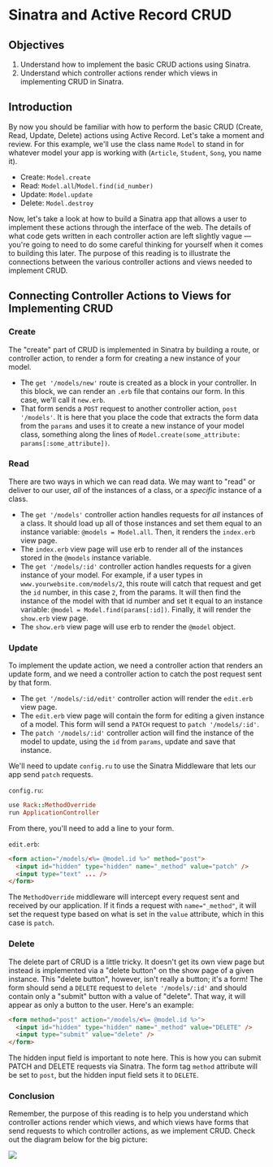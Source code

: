 # Sinatra and Active Record CRUD

## Objectives

1. Understand how to implement the basic CRUD actions using Sinatra.
2. Understand which controller actions render which views in implementing CRUD in Sinatra.

## Introduction

By now you should be familiar with how to perform the basic CRUD (Create, Read, Update, Delete) actions using Active Record. Let's take a moment and review. For this example, we'll use the class name `Model` to stand in for whatever model your app is working with (`Article`, `Student`, `Song`, you name it).

- Create: `Model.create`
- Read: `Model.all`/`Model.find(id_number)`
- Update: `Model.update`
- Delete: `Model.destroy`

Now, let's take a look at how to build a Sinatra app that allows a user to
implement these actions through the interface of the web. The details of what
code gets written in each controller action are left slightly vague — you're
going to need to do some careful thinking for yourself when it comes to building
this later. The purpose of this reading is to illustrate the connections between
the various controller actions and views needed to implement CRUD.

## Connecting Controller Actions to Views for Implementing CRUD

### Create

The "create" part of CRUD is implemented in Sinatra by building a route, or controller action, to render a form for creating a new instance of your model.

- The `get '/models/new'` route is created as a block in your controller. In
  this block, we can render an `.erb` file that contains our form. In this case,
  we'll call it `new.erb`.
- That form sends a `POST` request to another controller action,
  `post '/models'`. It is here that you place the code that extracts the form
  data from the `params` and uses it to create a new instance of your model
  class, something along the lines of
  `Model.create(some_attribute: params[:some_attribute])`.

### Read

There are two ways in which we can read data. We may want to "read" or deliver
to our user, _all_ of the instances of a class, or a _specific_ instance of a
class.

- The `get '/models'` controller action handles requests for _all_ instances of
  a class. It should load up all of those instances and set them equal to an
  instance variable: `@models = Model.all`. Then, it renders the `index.erb`
  view page.
- The `index.erb` view page will use erb to render all of the instances stored
  in the `@models` instance variable.
- The `get '/models/:id'` controller action handles requests for a given
  instance of your model. For example, if a user types in
  `www.yourwebsite.com/models/2`, this route will catch that request and get the
  `id` number, in this case `2`, from the params. It will then find the instance
  of the model with that id number and set it equal to an instance variable:
  `@model = Model.find(params[:id])`. Finally, it will render the `show.erb`
  view page.
- The `show.erb` view page will use erb to render the `@model` object.

### Update

To implement the update action, we need a controller action that renders an
update form, and we need a controller action to catch the post request sent by
that form.

- The `get '/models/:id/edit'` controller action will render the `edit.erb` view
  page.
- The `edit.erb` view page will contain the form for editing a given instance of
  a model. This form will send a `PATCH` request to `patch '/models/:id'`.
- The `patch '/models/:id'` controller action will find the instance of the
  model to update, using the `id` from `params`, update and save that instance.

We'll need to update `config.ru` to use the Sinatra Middleware that lets our app
send `patch` requests.

`config.ru`:

```rb
use Rack::MethodOverride
run ApplicationController
```

From there, you'll need to add a line to your form.

`edit.erb`:

```html
<form action="/models/<%= @model.id %>" method="post">
  <input id="hidden" type="hidden" name="_method" value="patch" />
  <input type="text" ... />
</form>
```

The `MethodOverride` middleware will intercept every request sent and received
by our application. If it finds a request with `name="_method"`, it will set the
request type based on what is set in the `value` attribute, which in this case
is `patch`.

### Delete

The delete part of CRUD is a little tricky. It doesn't get its own view page but
instead is implemented via a "delete button" on the show page of a given
instance. This "delete button", however, isn't really a button; it's a form! The
form should send a `DELETE` request to `delete '/models/:id'` and should contain
only a "submit" button with a value of "delete". That way, it will appear as
only a button to the user. Here's an example:

```html
<form method="post" action="/models/<%= @model.id %>">
  <input id="hidden" type="hidden" name="_method" value="DELETE" />
  <input type="submit" value="delete" />
</form>
```

The hidden input field is important to note here. This is how you can submit
PATCH and DELETE requests via Sinatra. The form tag `method` attribute will be
set to `post`, but the hidden input field sets it to `DELETE`.

### Conclusion

Remember, the purpose of this reading is to help you understand which controller
actions render which views, and which views have forms that send requests to
which controller actions, as we implement CRUD. Check out the diagram below for
the big picture:

![](https://i.imgur.com/4o3Qtrv.png)
